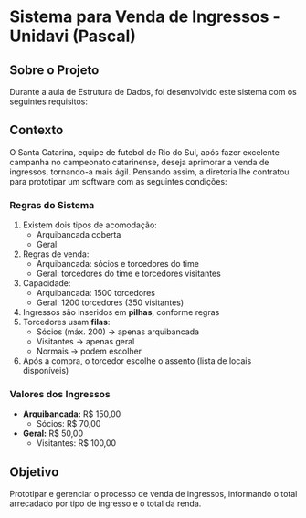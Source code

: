 # Sistema para Venda de Ingressos - Unidavi (Pascal)

## Sobre o Projeto

Durante a aula de Estrutura de Dados, foi desenvolvido este sistema com os seguintes requisitos:

## Contexto

O Santa Catarina, equipe de futebol de Rio do Sul, após fazer excelente campanha no campeonato catarinense, deseja aprimorar a venda de ingressos, tornando-a mais ágil. Pensando assim, a diretoria lhe contratou para prototipar um software com as seguintes condições:

### Regras do Sistema

1. Existem dois tipos de acomodação:
   - Arquibancada coberta
   - Geral
2. Regras de venda:
   - Arquibancada: sócios e torcedores do time
   - Geral: torcedores do time e torcedores visitantes
3. Capacidade:
   - Arquibancada: 1500 torcedores
   - Geral: 1200 torcedores (350 visitantes)
4. Ingressos são inseridos em **pilhas**, conforme regras
5. Torcedores usam **filas**:
   - Sócios (máx. 200) → apenas arquibancada
   - Visitantes → apenas geral
   - Normais → podem escolher
6. Após a compra, o torcedor escolhe o assento (lista de locais disponíveis)

### Valores dos Ingressos

- **Arquibancada:** R$ 150,00  
  - Sócios: R$ 70,00
- **Geral:** R$ 50,00  
  - Visitantes: R$ 100,00

## Objetivo

Prototipar e gerenciar o processo de venda de ingressos, informando o total arrecadado por tipo de ingresso e o total da renda.

